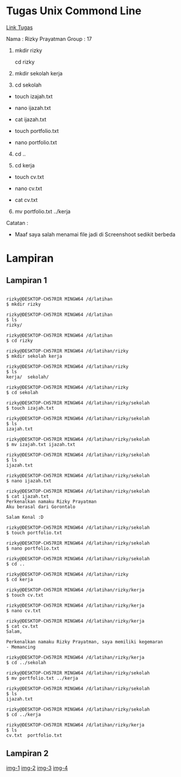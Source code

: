 # Tugas Unix Commond Line

[Link Tugas](https://github.com/impactbyte/full-stack-web-assignments/tree/master/01-Unix-Command-Line)

Nama : Rizky Prayatman
Group : 17

1. mkdir rizky

   cd rizky

2. mkdir sekolah kerja

3. cd sekolah

- touch izajah.txt

- nano ijazah.txt

- cat ijazah.txt

- touch portfolio.txt

- nano portfolio.txt

4. cd ..

5. cd kerja

- touch cv.txt

- nano cv.txt

- cat cv.txt

6. mv portfolio.txt ../kerja

Catatan :

- Maaf saya salah menamai file jadi di Screenshoot sedikit berbeda

# Lampiran

## Lampiran 1

```

rizky@DESKTOP-CH57RIR MINGW64 /d/latihan
$ mkdir rizky

rizky@DESKTOP-CH57RIR MINGW64 /d/latihan
$ ls
rizky/

rizky@DESKTOP-CH57RIR MINGW64 /d/latihan
$ cd rizky

rizky@DESKTOP-CH57RIR MINGW64 /d/latihan/rizky
$ mkdir sekolah kerja

rizky@DESKTOP-CH57RIR MINGW64 /d/latihan/rizky
$ ls
kerja/  sekolah/

rizky@DESKTOP-CH57RIR MINGW64 /d/latihan/rizky
$ cd sekolah

rizky@DESKTOP-CH57RIR MINGW64 /d/latihan/rizky/sekolah
$ touch izajah.txt

rizky@DESKTOP-CH57RIR MINGW64 /d/latihan/rizky/sekolah
$ ls
izajah.txt

rizky@DESKTOP-CH57RIR MINGW64 /d/latihan/rizky/sekolah
$ mv izajah.txt ijazah.txt

rizky@DESKTOP-CH57RIR MINGW64 /d/latihan/rizky/sekolah
$ ls
ijazah.txt

rizky@DESKTOP-CH57RIR MINGW64 /d/latihan/rizky/sekolah
$ nano ijazah.txt

rizky@DESKTOP-CH57RIR MINGW64 /d/latihan/rizky/sekolah
$ cat ijazah.txt
Perkenalkan namaku Rizky Prayatman
Aku berasal dari Gorontalo

Salam Kenal :D

rizky@DESKTOP-CH57RIR MINGW64 /d/latihan/rizky/sekolah
$ touch portfolio.txt

rizky@DESKTOP-CH57RIR MINGW64 /d/latihan/rizky/sekolah
$ nano portfolio.txt

rizky@DESKTOP-CH57RIR MINGW64 /d/latihan/rizky/sekolah
$ cd ..

rizky@DESKTOP-CH57RIR MINGW64 /d/latihan/rizky
$ cd kerja

rizky@DESKTOP-CH57RIR MINGW64 /d/latihan/rizky/kerja
$ touch cv.txt

rizky@DESKTOP-CH57RIR MINGW64 /d/latihan/rizky/kerja
$ nano cv.txt

rizky@DESKTOP-CH57RIR MINGW64 /d/latihan/rizky/kerja
$ cat cv.txt
Salam,

Perkenalkan namaku Rizky Prayatman, saya memiliki kegemaran
- Memancing

rizky@DESKTOP-CH57RIR MINGW64 /d/latihan/rizky/kerja
$ cd ../sekolah

rizky@DESKTOP-CH57RIR MINGW64 /d/latihan/rizky/sekolah
$ mv portfolio.txt ../kerja

rizky@DESKTOP-CH57RIR MINGW64 /d/latihan/rizky/sekolah
$ ls
ijazah.txt

rizky@DESKTOP-CH57RIR MINGW64 /d/latihan/rizky/sekolah
$ cd ../kerja

rizky@DESKTOP-CH57RIR MINGW64 /d/latihan/rizky/kerja
$ ls
cv.txt  portfolio.txt

```

## Lampiran 2

[img-1]
[img-2]
[img-3]
[img-4]

<!-- IMAGES -->

[img-1]: https://drive.google.com/file/d/1wGtLPbJf38dSXns8iUuUX6jFu4ueykGQ/view?usp=sharing
[img-2]: https://drive.google.com/file/d/1zSqIRvN1yKwqUcFCo3Yoyyv3r-tmUoT0/view?usp=sharing
[img-3]: https://drive.google.com/file/d/1eS9-9ronrcqyeTsO7fBxM3OCZBQI9sYt/view?usp=sharing
[img-4]: https://drive.google.com/file/d/1Mim8In2lbuW5szjAHVkLvwI_K07tlUFy/view?usp=sharing

